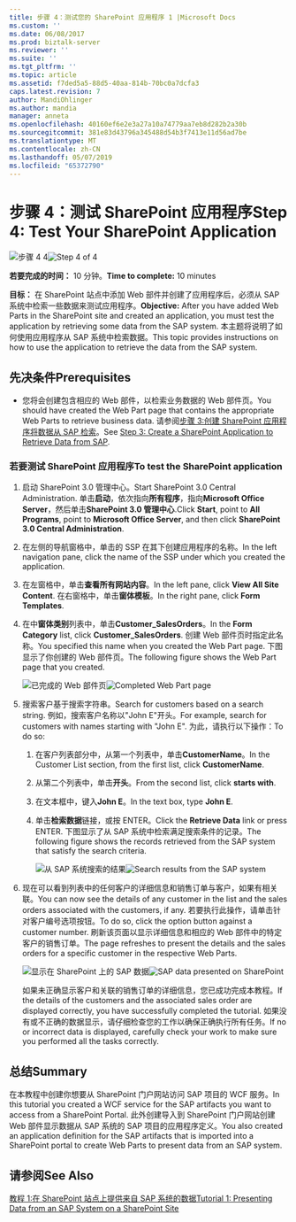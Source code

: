 ```yaml
---
title: 步骤 4：测试您的 SharePoint 应用程序 1 |Microsoft Docs
ms.custom: ''
ms.date: 06/08/2017
ms.prod: biztalk-server
ms.reviewer: ''
ms.suite: ''
ms.tgt_pltfrm: ''
ms.topic: article
ms.assetid: f7ded5a5-88d5-40aa-814b-70bc0a7dcfa3
caps.latest.revision: 7
author: MandiOhlinger
ms.author: mandia
manager: anneta
ms.openlocfilehash: 40160ef6e2e3a27a10a74779aa7eb8d282b2a30b
ms.sourcegitcommit: 381e83d43796a345488d54b3f7413e11d56ad7be
ms.translationtype: MT
ms.contentlocale: zh-CN
ms.lasthandoff: 05/07/2019
ms.locfileid: "65372790"
---
```

# <a name="step-4-test-your-sharepoint-application"></a><span data-ttu-id="6e899-102">步骤 4：测试 SharePoint 应用程序</span><span class="sxs-lookup"><span data-stu-id="6e899-102">Step 4: Test Your SharePoint Application</span></span>
<span data-ttu-id="6e899-103">![步骤 4 4](../../adapters-and-accelerators/adapter-oracle-ebs/media/step-4of4.gif "Step_4of4")</span><span class="sxs-lookup"><span data-stu-id="6e899-103">![Step 4 of 4](../../adapters-and-accelerators/adapter-oracle-ebs/media/step-4of4.gif "Step_4of4")</span></span>  
  
 <span data-ttu-id="6e899-104">**若要完成的时间：** 10 分钟。</span><span class="sxs-lookup"><span data-stu-id="6e899-104">**Time to complete:** 10 minutes</span></span>  
  
 <span data-ttu-id="6e899-105">**目标：** 在 SharePoint 站点中添加 Web 部件并创建了应用程序后，必须从 SAP 系统中检索一些数据来测试应用程序。</span><span class="sxs-lookup"><span data-stu-id="6e899-105">**Objective:** After you have added Web Parts in the SharePoint site and created an application, you must test the application by retrieving some data from the SAP system.</span></span> <span data-ttu-id="6e899-106">本主题将说明了如何使用应用程序从 SAP 系统中检索数据。</span><span class="sxs-lookup"><span data-stu-id="6e899-106">This topic provides instructions on how to use the application to retrieve the data from the SAP system.</span></span>  
  
## <a name="prerequisites"></a><span data-ttu-id="6e899-107">先决条件</span><span class="sxs-lookup"><span data-stu-id="6e899-107">Prerequisites</span></span>  
  
-   <span data-ttu-id="6e899-108">您将会创建包含相应的 Web 部件，以检索业务数据的 Web 部件页。</span><span class="sxs-lookup"><span data-stu-id="6e899-108">You should have created the Web Part page that contains the appropriate Web Parts to retrieve business data.</span></span> <span data-ttu-id="6e899-109">请参阅[步骤 3:创建 SharePoint 应用程序将数据从 SAP 检索](../../adapters-and-accelerators/adapter-sap/step-3-create-a-sharepoint-application-to-retrieve-data-from-sap.md)。</span><span class="sxs-lookup"><span data-stu-id="6e899-109">See [Step 3: Create a SharePoint Application to Retrieve Data from SAP](../../adapters-and-accelerators/adapter-sap/step-3-create-a-sharepoint-application-to-retrieve-data-from-sap.md).</span></span>  
  
### <a name="to-test-the-sharepoint-application"></a><span data-ttu-id="6e899-110">若要测试 SharePoint 应用程序</span><span class="sxs-lookup"><span data-stu-id="6e899-110">To test the SharePoint application</span></span>  
  
1.  <span data-ttu-id="6e899-111">启动 SharePoint 3.0 管理中心。</span><span class="sxs-lookup"><span data-stu-id="6e899-111">Start SharePoint 3.0 Central Administration.</span></span> <span data-ttu-id="6e899-112">单击**启动**，依次指向**所有程序**，指向**Microsoft Office Server**，然后单击**SharePoint 3.0 管理中心**.</span><span class="sxs-lookup"><span data-stu-id="6e899-112">Click **Start**, point to **All Programs**, point to **Microsoft Office Server**, and then click **SharePoint 3.0 Central Administration**.</span></span>  
  
2.  <span data-ttu-id="6e899-113">在左侧的导航窗格中，单击的 SSP 在其下创建应用程序的名称。</span><span class="sxs-lookup"><span data-stu-id="6e899-113">In the left navigation pane, click the name of the SSP under which you created the application.</span></span>  
  
3.  <span data-ttu-id="6e899-114">在左窗格中，单击**查看所有网站内容**。</span><span class="sxs-lookup"><span data-stu-id="6e899-114">In the left pane, click **View All Site Content**.</span></span> <span data-ttu-id="6e899-115">在右窗格中，单击**窗体模板**。</span><span class="sxs-lookup"><span data-stu-id="6e899-115">In the right pane, click **Form Templates**.</span></span>  
  
4.  <span data-ttu-id="6e899-116">在中**窗体类别**列表中，单击**Customer_SalesOrders**。</span><span class="sxs-lookup"><span data-stu-id="6e899-116">In the **Form Category** list, click **Customer_SalesOrders**.</span></span> <span data-ttu-id="6e899-117">创建 Web 部件页时指定此名称。</span><span class="sxs-lookup"><span data-stu-id="6e899-117">You specified this name when you created the Web Part page.</span></span> <span data-ttu-id="6e899-118">下图显示了你创建的 Web 部件页。</span><span class="sxs-lookup"><span data-stu-id="6e899-118">The following figure shows the Web Part page that you created.</span></span>  
  
     <span data-ttu-id="6e899-119">![已完成的 Web 部件页](../../adapters-and-accelerators/adapter-sap/media/3e9f22b1-8285-40f4-a67d-b51173c93671.gif "3e9f22b1-8285-40f4-a67d-b51173c93671")</span><span class="sxs-lookup"><span data-stu-id="6e899-119">![Completed Web Part page](../../adapters-and-accelerators/adapter-sap/media/3e9f22b1-8285-40f4-a67d-b51173c93671.gif "3e9f22b1-8285-40f4-a67d-b51173c93671")</span></span>  
  
5.  <span data-ttu-id="6e899-120">搜索客户基于搜索字符串。</span><span class="sxs-lookup"><span data-stu-id="6e899-120">Search for customers based on a search string.</span></span> <span data-ttu-id="6e899-121">例如，搜索客户名称以"John E"开头。</span><span class="sxs-lookup"><span data-stu-id="6e899-121">For example, search for customers with names starting with "John E".</span></span> <span data-ttu-id="6e899-122">为此，请执行以下操作：</span><span class="sxs-lookup"><span data-stu-id="6e899-122">To do so:</span></span>  
  
    1.  <span data-ttu-id="6e899-123">在客户列表部分中，从第一个列表中，单击**CustomerName**。</span><span class="sxs-lookup"><span data-stu-id="6e899-123">In the Customer List section, from the first list, click **CustomerName**.</span></span>  
  
    2.  <span data-ttu-id="6e899-124">从第二个列表中，单击**开头**。</span><span class="sxs-lookup"><span data-stu-id="6e899-124">From the second list, click **starts with**.</span></span>  
  
    3.  <span data-ttu-id="6e899-125">在文本框中，键入**John E**。</span><span class="sxs-lookup"><span data-stu-id="6e899-125">In the text box, type **John E**.</span></span>  
  
    4.  <span data-ttu-id="6e899-126">单击**检索数据**链接，或按 ENTER。</span><span class="sxs-lookup"><span data-stu-id="6e899-126">Click the **Retrieve Data** link or press ENTER.</span></span> <span data-ttu-id="6e899-127">下图显示了从 SAP 系统中检索满足搜索条件的记录。</span><span class="sxs-lookup"><span data-stu-id="6e899-127">The following figure shows the records retrieved from the SAP system that satisfy the search criteria.</span></span>  
  
         <span data-ttu-id="6e899-128">![从 SAP 系统搜索的结果](../../adapters-and-accelerators/adapter-sap/media/c97e9e2c-0908-46af-9a54-8a4354847c47.gif "c97e9e2c-0908-46af-9a54-8a4354847c47")</span><span class="sxs-lookup"><span data-stu-id="6e899-128">![Search results from the SAP system](../../adapters-and-accelerators/adapter-sap/media/c97e9e2c-0908-46af-9a54-8a4354847c47.gif "c97e9e2c-0908-46af-9a54-8a4354847c47")</span></span>  
  
6.  <span data-ttu-id="6e899-129">现在可以看到列表中的任何客户的详细信息和销售订单与客户，如果有相关联。</span><span class="sxs-lookup"><span data-stu-id="6e899-129">You can now see the details of any customer in the list and the sales orders associated with the customers, if any.</span></span> <span data-ttu-id="6e899-130">若要执行此操作，请单击针对客户编号选项按钮。</span><span class="sxs-lookup"><span data-stu-id="6e899-130">To do so, click the option button against a customer number.</span></span> <span data-ttu-id="6e899-131">刷新该页面以显示详细信息和相应的 Web 部件中的特定客户的销售订单。</span><span class="sxs-lookup"><span data-stu-id="6e899-131">The page refreshes to present the details and the sales orders for a specific customer in the respective Web Parts.</span></span>  
  
     <span data-ttu-id="6e899-132">![显示在 SharePoint 上的 SAP 数据](../../adapters-and-accelerators/adapter-sap/media/29fc4a9e-facd-4455-bcfe-5f4d866b2dc7.gif "29fc4a9e-facd-4455-bcfe-5f4d866b2dc7")</span><span class="sxs-lookup"><span data-stu-id="6e899-132">![SAP data presented on SharePoint](../../adapters-and-accelerators/adapter-sap/media/29fc4a9e-facd-4455-bcfe-5f4d866b2dc7.gif "29fc4a9e-facd-4455-bcfe-5f4d866b2dc7")</span></span>  
  
     <span data-ttu-id="6e899-133">如果未正确显示客户和关联的销售订单的详细信息，您已成功完成本教程。</span><span class="sxs-lookup"><span data-stu-id="6e899-133">If the details of the customers and the associated sales order are displayed correctly, you have successfully completed the tutorial.</span></span> <span data-ttu-id="6e899-134">如果没有或不正确的数据显示，请仔细检查您的工作以确保正确执行所有任务。</span><span class="sxs-lookup"><span data-stu-id="6e899-134">If no or incorrect data is displayed, carefully check your work to make sure you performed all the tasks correctly.</span></span>  
  
## <a name="summary"></a><span data-ttu-id="6e899-135">总结</span><span class="sxs-lookup"><span data-stu-id="6e899-135">Summary</span></span>  
 <span data-ttu-id="6e899-136">在本教程中创建你想要从 SharePoint 门户网站访问 SAP 项目的 WCF 服务。</span><span class="sxs-lookup"><span data-stu-id="6e899-136">In this tutorial you created a WCF service for the SAP artifacts you want to access from a SharePoint Portal.</span></span> <span data-ttu-id="6e899-137">此外创建导入到 SharePoint 门户网站创建 Web 部件显示数据从 SAP 系统的 SAP 项目的应用程序定义。</span><span class="sxs-lookup"><span data-stu-id="6e899-137">You also created an application definition for the SAP artifacts that is imported into a SharePoint portal to create Web Parts to present data from an SAP system.</span></span>  
  
## <a name="see-also"></a><span data-ttu-id="6e899-138">请参阅</span><span class="sxs-lookup"><span data-stu-id="6e899-138">See Also</span></span>  
 [<span data-ttu-id="6e899-139">教程 1:在 SharePoint 站点上提供来自 SAP 系统的数据</span><span class="sxs-lookup"><span data-stu-id="6e899-139">Tutorial 1: Presenting Data from an SAP System on a SharePoint Site</span></span>](../../adapters-and-accelerators/adapter-sap/tutorial-1-presenting-data-from-an-sap-system-on-a-sharepoint-site.md)